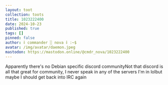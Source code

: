 ```yaml
---
layout: toot
collection: toots
title: 1023222400
date: 2024-10-23
published: true
tags: []
pinned: false
author: ⸸ commander ░ nova ⸸ :~$
avatar: /img/avatar/daemon.jpeg
mastodon: https://mastodon.online/@cmdr_nova/1023222400
---
```


Apparently there's no Debian specific discord communityNot that discord is all that great for community, I never speak in any of the servers I'm in lolbut maybe I should get back into IRC again
